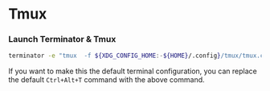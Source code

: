 # Tmux

### Launch Terminator & Tmux

```sh
terminator -e "tmux  -f ${XDG_CONFIG_HOME:-${HOME}/.config}/tmux/tmux.conf"
```

If you want to make this the default terminal configuration, you can replace the
default `Ctrl+Alt+T` command with the above command.
